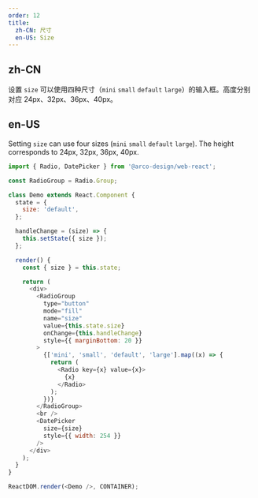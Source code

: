 ```yaml
---
order: 12
title:
  zh-CN: 尺寸
  en-US: Size
---
```


## zh-CN

设置 `size` 可以使用四种尺寸（`mini` `small` `default` `large`）的输入框。高度分别对应 24px、32px、36px、40px。

## en-US

Setting `size` can use four sizes (`mini` `small` `default` `large`). The height corresponds to 24px, 32px, 36px, 40px.

```js
import { Radio, DatePicker } from '@arco-design/web-react';

const RadioGroup = Radio.Group;

class Demo extends React.Component {
  state = {
    size: 'default',
  };

  handleChange = (size) => {
    this.setState({ size });
  };

  render() {
    const { size } = this.state;

    return (
      <div>
        <RadioGroup
          type="button"
          mode="fill"
          name="size"
          value={this.state.size}
          onChange={this.handleChange}
          style={{ marginBottom: 20 }}
        >
          {['mini', 'small', 'default', 'large'].map((x) => {
            return (
              <Radio key={x} value={x}>
                {x}
              </Radio>
            );
          })}
        </RadioGroup>
        <br />
        <DatePicker
          size={size}
          style={{ width: 254 }}
        />
      </div>
    );
  }
}

ReactDOM.render(<Demo />, CONTAINER);
```

